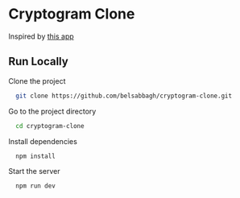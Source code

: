 Cryptogram Clone
==============

Inspired by [this app](https://play.google.com/store/apps/details?id=com.jmsc.cryptogram)

## Run Locally

Clone the project

```bash
  git clone https://github.com/belsabbagh/cryptogram-clone.git
```

Go to the project directory

```bash
  cd cryptogram-clone
```

Install dependencies

```bash
  npm install
```

Start the server

```bash
  npm run dev
```

